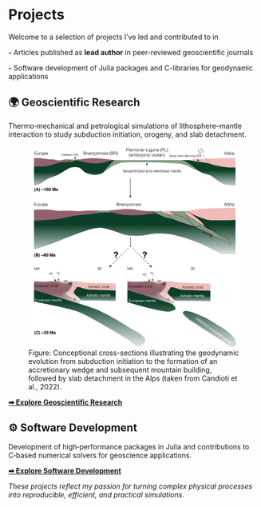 # Projects

Welcome to a selection of projects I’ve led and contributed to in

**-** Articles published as **lead author** in peer-reviewed geoscientific journals

**-** Software development of Julia packages and C-libraries for geodynamic applications


## 🌍 Geoscientific Research

Thermo‑mechanical and petrological simulations of lithosphere–mantle interaction to study subduction initiation, orogeny, and slab detachment.

<figure>
  <img
    src="/projects/geoscientific_research/Candioti_et_al_2022_SIsketch.png"
    alt="Subduction initiation Alps"
  />
  <figcaption>
    Figure: Conceptional cross-sections illustrating the geodynamic evolution from subduction initiation to the formation of an accretionary wedge and subsequent mountain building, followed by slab detachment in the Alps (taken from Candioti et al., 2022).
  </figcaption>
</figure>

**[**➡ Explore Geoscientific Research**](/projects/geoscientific_research)**


## :gear: Software Development

Development of high‑performance packages in Julia and contributions to C‑based numerical solvers for geoscience applications.

**[**➡ Explore Software Development**](/projects/software_development)**


*These projects reflect my passion for turning complex physical processes into reproducible, efficient, and practical simulations.*
